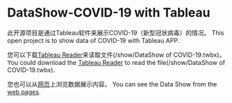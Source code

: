 # DataShow-COVID-19 with Tableau

此开源项目是通过Tableau软件来展示COVID-19（新型冠状病毒）的情况。
This open project is to show data of COVID-19 with Tableau APP.

您可以下载[Tableau Reader](https://www.tableau.com/products/reader/download)来读取文件(/show/DataShow of COVID-19.twbx)。
You could download the [Tableau Reader](https://www.tableau.com/products/reader/download) to read the file(/show/DataShow of COVID-19.twbx). 

您也可以从[网页](https://public.tableau.com/profile/will6898#!/vizhome/18480/sheet0)上浏览数据展示内容。
You can see the Data Show from the [web pages](https://public.tableau.com/profile/will6898#!/vizhome/18480/sheet0).


